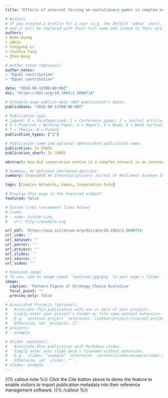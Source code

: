 ```yaml
---
title: "Effects of external forcing on evolutionary games in complex networks"

# Authors
# If you created a profile for a user (e.g. the default `admin` user), write the username (folder name) here 
# and it will be replaced with their full name and linked to their profile.
authors:
- Keke Huang
- admin
- Yonggang Li
- Chunhua Yang
- Zhen Wang

# Author notes (optional)
author_notes:
- "Equal contribution"
- "Equal contribution"

date: "2018-08-13T00:00:00Z"
doi: "https://doi.org/10.1063/1.5040714"

# Schedule page publish date (NOT publication's date).
publishDate: "2018-08-13T00:00:00Z"

# Publication type.
# Legend: 0 = Uncategorized; 1 = Conference paper; 2 = Journal article;
# 3 = Preprint / Working Paper; 4 = Report; 5 = Book; 6 = Book section;
# 7 = Thesis; 8 = Patent
publication_types: ["2"]

# Publication name and optional abbreviated publication name.
publication: In CHAOS
publication_short: In CHAOS

abstract: How did cooperation evolve in a complex network is an intensely investigated problem. Many mechanisms that promote cooperation have been proposed within the framework of the evolutionary game theory. Motivated by the fact that people in society or even a certain group are often controlled by a variety of simple rules, we present an external forcing mechanism to analyze the underlying reasons of widespread cooperation in this paper. In detail, we model the agents on a simple regular network, on which the learning method is controlled by external forcing mechanism, and prisoner’s dilemma has been applied to describe the interaction of agents. By conducting large-scale Monte Carlo simulations, we can easily draw a conclusion that this mechanism can promote cooperation efficiently. In addition, we also show that the proposed mechanism is effective for the cooperation promotion for other game models, such as snowdrift game and multigames. Taken together, the mechanism of external forcing on the evolutionary game is a strong promoter of cooperation even under a severe temptation condition, which has a practical significance and will provide new insight into the analysis and control of cooperative strategy in the complex network for the further research.

# Summary. An optional shortened abstract.
summary: Chaos&#58 An Interdisciplinary Journal of Nonlinear Science 28 (9), 093108

tags: [Complex Networks, Games, Cooperation Rate]

# Display this page in the Featured widget?
featured: false

# Custom links (uncomment lines below)
# links:
# - name: Custom Link
#   url: http://example.org

url_pdf: 'https://aip.scitation.org/doi/abs/10.1063/1.5040714'
url_code: ''
url_dataset: ''
url_poster: ''
url_project: ''
url_slides: ''
url_source: ''
url_video: ''

# Featured image
# To use, add an image named `featured.jpg/png` to your page's folder. 
image:
  caption: 'Pattern Figure of Strategy Choice Evolution'
  focal_point: ""
  preview_only: false

# Associated Projects (optional).
#   Associate this publication with one or more of your projects.
#   Simply enter your project's folder or file name without extension.
#   E.g. `internal-project` references `content/project/internal-project/index.md`.
#   Otherwise, set `projects: []`.
# projects:
# - example

# Slides (optional).
#   Associate this publication with Markdown slides.
#   Simply enter your slide deck's filename without extension.
#   E.g. `slides: "example"` references `content/slides/example/index.md`.
#   Otherwise, set `slides: ""`.
# slides: example
---
```


{{% callout note %}}
Click the *Cite* button above to demo the feature to enable visitors to import publication metadata into their reference management software.
{{% /callout %}}

